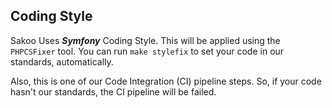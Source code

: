 ## Coding Style
Sakoo Uses ___Symfony___ Coding Style. This will be applied using the `PHPCSFixer` tool.
You can run `make stylefix` to set your code in our standards, automatically.

Also, this is one of our Code Integration (CI) pipeline steps.
So, if your code hasn't our standards, the CI pipeline will be failed.